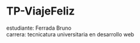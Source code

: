 # TP-ViajeFeliz

estudiante: Ferrada Bruno
<br/>
carrera: tecnicatura universitaria en desarrollo web
